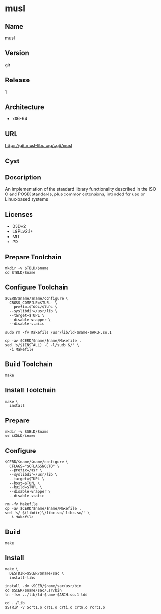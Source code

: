 # musl

## Name
musl

## Version
git

## Release
1

## Architecture
* x86-64

## URL
https://git.musl-libc.org/cgit/musl

## Cyst

## Description
An implementation of the standard library functionality described in the ISO C
and POSIX standards, plus common extensions, intended for use on Linux-based
systems

## Licenses
* BSDv2
* LGPLv2.1+
* MIT
* PD

## Prepare Toolchain
```shell
mkdir -v $TBLD/$name
cd $TBLD/$name
```

## Configure Toolchain
```shell
$CERD/$name/$name/configure \
  CROSS_COMPILE=$TUPL- \
  --prefix=$TOOL/$TUPL \
  --syslibdir=/usr/lib \
  --target=$TUPL \
  --disable-wrapper \
  --disable-static
```

```shell
sudo rm -fv Makefile /usr/lib/ld-$name-$ARCH.so.1
```

```shell
cp -av $CERD/$name/$name/Makefile .
sed 's/$(INSTALL) -D -l/sudo &/' \
  -i Makefile
```

## Build Toolchain
```shell
make
```

## Install Toolchain
```shell
make \
  install
```

## Prepare
```shell
mkdir -v $SBLD/$name
cd $SBLD/$name
```

## Configure
```shell
$CERD/$name/$name/configure \
  CFLAGS="$CFLAGSNOLTO" \
  --prefix=/usr \
  --syslibdir=/usr/lib \
  --target=$TUPL \
  --host=$TUPL \
  --build=$TUPL \
  --disable-wrapper \
  --disable-static
```

```shell
rm -fv Makefile
cp -av $CERD/$name/$name/Makefile .
sed 's/ $(libdir)\/libc.so/ libc.so/' \
  -i Makefile
```

## Build
```shell
make
```

## Install
```shell
make \
  DESTDIR=$SCER/$name/sac \
  install-libs
```

```shell
install -dv $SCER/$name/sac/usr/bin
cd $SCER/$name/sac/usr/bin
ln -fsv ../lib/ld-$name-$ARCH.so.1 ldd
```

```shell
cd ../lib
$STRIP -v Scrt1.o crt1.o crti.o crtn.o rcrt1.o
```
